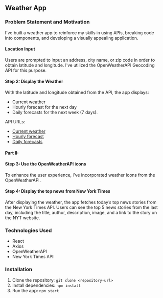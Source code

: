 ## Weather App

### Problem Statement and Motivation
I've built a weather app to reinforce my skills in using APIs, breaking code into components, and developing a visually appealing application.

#### Location Input
Users are prompted to input an address, city name, or zip code in order to obtain latitude and longitude. I've utilized the OpenWeatherAPI Geocoding API for this purpose.

#### Step 2: Display the Weather 
With the latitude and longitude obtained from the API, the app displays:
- Current weather
- Hourly forecast for the next day
- Daily forecasts for the next week (7 days).

API URLs:
- [Current weather](https://openweathermap.org/current)
- [Hourly forecast](https://openweathermap.org/forecast5)
- [Daily forecasts](https://openweathermap.org/forecast16)

#### Part II: 
#### Step 3: Use the OpenWeatherAPI icons
To enhance the user experience, I've incorporated weather icons from the OpenWeatherAPI.

#### Step 4: Display the top news from New York Times
After displaying the weather, the app fetches today’s top news stories from the New York Times API. Users can see the top 5 news stories from the last day, including the title, author, description, image, and a link to the story on the NYT website.


### Technologies Used
- React
- Axios
- OpenWeatherAPI
- New York Times API

### Installation
1. Clone the repository: `git clone <repository-url>`
2. Install dependencies: `npm install`
3. Run the app: `npm start`
